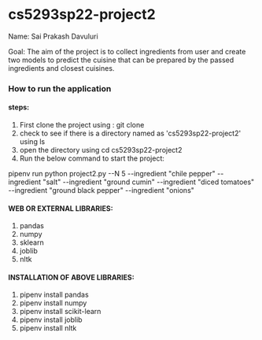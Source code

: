 # cs5293sp22-project2

Name: Sai Prakash Davuluri

Goal: The aim of the project is to collect ingredients from user and create two models to predict the cuisine that can be prepared by the passed ingredients and closest cuisines.

### How to run the application

#### steps:
1) First clone the project using : git clone <URL>
2) check to see if there is a directory named as 'cs5293sp22-project2' using ls
3) open the directory using cd cs5293sp22-project2
4) Run the below command to start the project:

pipenv run python project2.py --N 5 --ingredient "chile pepper" --ingredient "salt" --ingredient "ground cumin" --ingredient "diced tomatoes" --ingredient "ground black pepper" --ingredient "onions" 

#### WEB OR EXTERNAL LIBRARIES:

1) pandas
2) numpy
3) sklearn
4) joblib
5) nltk

#### INSTALLATION OF ABOVE LIBRARIES:
1) pipenv install pandas
2) pipenv install numpy
3) pipenv install scikit-learn
4) pipenv install joblib
5) pipenv install nltk